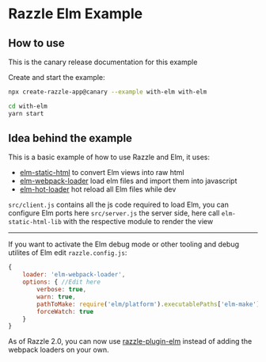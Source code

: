 # Razzle Elm Example

## How to use

<!-- START install generated instructions please keep comment here to allow auto update -->
<!-- DON'T EDIT THIS SECTION, INSTEAD RE-RUN yarn update-examples TO UPDATE -->
This is the canary release documentation for this example

Create and start the example:

```bash
npx create-razzle-app@canary --example with-elm with-elm

cd with-elm
yarn start
```
<!-- END install generated instructions please keep comment here to allow auto update -->

## Idea behind the example

This is a basic example of how to use Razzle and Elm, it uses:

* [elm-static-html](https://github.com/eeue56/elm-static-html-lib) to convert Elm views into raw html
* [elm-webpack-loader](https://github.com/elm-community/elm-webpack-loader) load elm files and import them into javascript
* [elm-hot-loader](https://github.com/fluxxu/elm-hot-loader) hot reload all Elm files while dev

`src/client.js` contains all the js code required to load Elm, you can configure Elm ports here
`src/server.js` the server side, here call `elm-static-html-lib` with the respective module to render the view

---

If you want to activate the Elm debug mode or other tooling and debug utilites of Elm edit `razzle.config.js`:

```js
{
    loader: 'elm-webpack-loader',
    options: { //Edit here
        verbose: true,
        warn: true,
        pathToMake: require('elm/platform').executablePaths['elm-make'],
        forceWatch: true
    }
}
```

As of Razzle 2.0, you can now use [razzle-plugin-elm](../../packages/razzle-plugin-elm/README.md) instead of adding the webpack loaders on your own.

